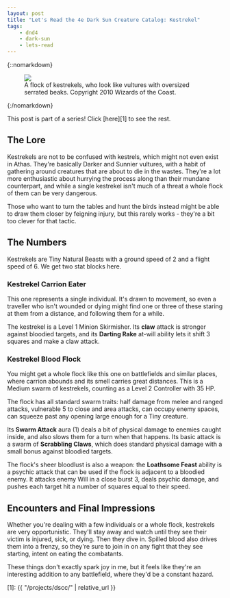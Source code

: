 ```yaml
---
layout: post
title: "Let's Read the 4e Dark Sun Creature Catalog: Kestrekel"
tags:
    - dnd4
    - dark-sun
    - lets-read
---
```


{::nomarkdown}
<figure class="center">
  <img src="{{ "/assets/wir-dscc-kestrekel.png" | absolute_url }}"/>
  <figcaption>
    A flock of kestrekels, who look like vultures with oversized serrated beaks.
    Copyright 2010 Wizards of the Coast.
  </figcaption>
</figure>
{:/nomarkdown}

This post is part of a series! Click [here][1] to see the rest.

## The Lore

Kestrekels are not to be confused with kestrels, which might not even exist in
Athas. They're basically Darker and Sunnier vultures, with a habit of gathering
around creatures that are about to die in the wastes. They're a lot more
enthusiastic about hurrying the process along than their mundane counterpart,
and while a single kestrekel isn't much of a threat a whole flock of them can be
very dangerous.

Those who want to turn the tables and hunt the birds instead might be able to
draw them closer by feigning injury, but this rarely works - they're a bit too
clever for that tactic.

## The Numbers

Kestrekels are Tiny Natural Beasts with a ground speed of 2 and a flight speed
of 6. We get two stat blocks here.

### Kestrekel Carrion Eater

This one represents a single individual. It's drawn to movement, so even a
traveller who isn't wounded or dying might find one or three of these staring at
them from a distance, and following them for a while.

The kestrekel is a Level 1 Minion Skirmisher. Its **claw** attack is stronger
against bloodied targets, and its **Darting Rake** at-will ability lets it shift
3 squares and make a claw attack.

### Kestrekel Blood Flock

You might get a whole flock like this one on battlefields and similar places,
where carrion abounds and its smell carries great distances. This is a Medium
swarm of kestrekels, counting as a Level 2 Controller with 35 HP.

The flock has all standard swarm traits: half damage from melee and ranged
attacks, vulnerable 5 to close and area attacks, can occupy enemy spaces, can
squeeze past any opening large enough for a Tiny creature.

Its **Swarm Attack** aura (1) deals a bit of physical damage to enemies caught
inside, and also slows them for a turn when that happens. Its basic attack is a
swarm of **Scrabbling Claws**, which does standard physical damage with a small
bonus against bloodied targets.

The flock's sheer bloodlust is also a weapon: the **Loathsome Feast** ability is
a psychic attack that can be used if the flock is adjacent to a bloodied
enemy. It attacks enemy Will in a close burst 3, deals psychic damage, and
pushes each target hit a number of squares equal to their speed.

## Encounters and Final Impressions

Whether you're dealing with a few individuals or a whole flock, kestrekels are
very opportunistic. They'll stay away and watch until they see their victim is
injured, sick, or dying. Then they dive in. Spilled blood also drives them into
a frenzy, so they're sure to join in on any fight that they see starting, intent
on eating the combatants.

These things don't exactly spark joy in me, but it feels like they're an
interesting addition to any battlefield, where they'd be a constant hazard.

[1]: {{ "/projects/dscc/" | relative_url }}
